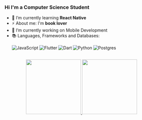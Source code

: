 ### Hi I'm a Computer Science Student

- 🌱 I’m currently learning **React Native**
- ⚡ About me: I'm **book lover**
- 🔭 I’m currently working on Mobile Development
- 📚 Languages, Frameworks and Databases:<br><br>
  ![JavaScript](https://img.shields.io/badge/javascript-%23323330.svg?style=for-the-badge&logo=javascript&logoColor=%23F7DF1E)
  ![Flutter](https://img.shields.io/badge/Flutter-%2302569B.svg?style=for-the-badge&logo=Flutter&logoColor=white)
  ![Dart](https://img.shields.io/badge/dart-%230175C2.svg?style=for-the-badge&logo=dart&logoColor=white)
  ![Python](https://img.shields.io/badge/python-3670A0?style=for-the-badge&logo=python&logoColor=ffdd54)
  ![Postgres](https://img.shields.io/badge/postgres-%23316192.svg?style=for-the-badge&logo=postgresql&logoColor=white)

 
##

<div align="center">
  <a href="https://github.com/HelenCris">
  <img height="180em" src="https://github-readme-stats.vercel.app/api?username=HelenCris&show_icons=true&theme=material-palenight&include_all_commits=true&count_private=true"/>
  <img height="180em" src="https://github-readme-stats.vercel.app/api/top-langs/?username=HelenCris&layout=compact&langs_count=7&theme=material-palenight"/>
</div>
